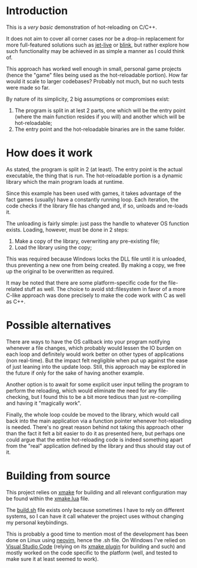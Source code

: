 # Introduction

This is a _very basic_ demonstration of hot-reloading on C/C++.

It does not aim to cover all corner cases nor be a drop-in replacement for more full-featured solutions such as [jet-live](https://github.com/ddovod/jet-live) or [blink](https://github.com/crosire/blink), but rather explore how such functionality may be achieved in as simple a manner as I could think of.

This approach has worked well enough in small, personal game projects (hence the "game" files being used as the hot-reloadable portion). How far would it scale to larger codebases? Probably not much, but no such tests were made so far.

By nature of its simplicity, 2 big assumptions or compromises exist:

1. The program is split in at lest 2 parts, one which will be the entry point (where the main function resides if you will) and another which will be hot-reloadable;
2. The entry point and the hot-reloadable binaries are in the same folder.

# How does it work

As stated, the program is split in 2 (at least). The entry point is the actual executable, the thing that is run. The hot-reloadable portion is a dynamic library which the main program loads at runtime.

Since this example has been used with games, it takes advantage of the fact games (usually) have a constantly running loop. Each iteration, the code checks if the library file has changed and, if so, unloads and re-loads it.

The unloading is fairly simple: just pass the handle to whatever OS function exists. Loading, however, must be done in 2 steps:
1. Make a copy of the library, overwriting any pre-existing file;
2. Load the library using the copy;

This was required because Windows locks the DLL file until it is unloaded, thus preventing a new one from being created. By making a copy, we free up the original to be overwritten as required.

It may be noted that there are some platform-specific code for the file-related stuff as well. The choice to avoid std::filesystem in favor of a more C-like approach was done precisely to make the code work with C as well as C++.

# Possible alternatives

There are ways to have the OS callback into your program notifying whenever a file changes, which probably would lessen the IO burden on each loop and definitely would work better on other types of applications (non real-time). But the impact felt negligible when put up against the ease of just leaning into the update loop. Still, this approach may be explored in the future if only for the sake of having another example.

Another option is to await for some explicit user input telling the program to perform the reloading, which would eliminate the need for any file-checking, but I found this to be a bit more tedious than just re-compiling and having it "magically work".

Finally, the whole loop coulde be moved to the library, which would call back into the main application via a function pointer whenever hot-reloading is needed. There's no great reason behind not taking this approach other than the fact it felt a bit easier to do it as presented here, but perhaps one could argue that the entire hot-reloading code is indeed something apart from the "real" application defined by the library and thus should stay out of it.

# Building from source

This project relies on [xmake](https://github.com/xmake-io/xmake) for building and all relevant configuration may be found within the [xmake.lua](https://github.com/vlucki/hot-reload-c-cpp/blob/main/xmake.lua) file. 

The [build.sh](https://github.com/vlucki/hot-reload-c-cpp/blob/main/build.sh) file exists only because sometimes I have to rely on different systems, so I can have it call whatever the project uses without changing my personal keybindings. 

This is probably a good time to mention most of the development has been done on Linux using [neovim](https://github.com/neovim/neovim), hence the .sh file. On Windows I've relied on [Visual Studio Code](https://github.com/microsoft/vscode) (relying on its [xmake plugin](https://github.com/xmake-io/xmake-vscode) for building and such) and mostly worked on the code specific to the platform (well, and tested to make sure it at least seemed to work).

